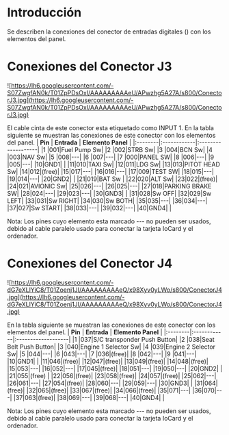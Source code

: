# Introducción #

Se describen la conexiones del conector de entradas digitales () con los elementos del panel.


# Conexiones del Conector J3 #
![https://lh6.googleusercontent.com/-S07ZwgfAN0k/T01ZpPDsOxI/AAAAAAAAAeU/APwzhg5A27A/s800/ConectorJ3.jpg](https://lh6.googleusercontent.com/-S07ZwgfAN0k/T01ZpPDsOxI/AAAAAAAAAeU/APwzhg5A27A/s800/ConectorJ3.jpg)

El cable cinta de este conector esta etiquetado como INPUT 1.
En la tabla siguiente se muestran las conexiones de este conector con los elementos del panel.
| **Pin** | **Entrada** | **Elemento Panel** |
|:--------|:------------|:-------------------|
|1 |001|Fuel Pump Sw|
|2 |002|STRB Sw|
|3 |004|BCN Sw|
|4 |003|NAV Sw|
|5 |008|---|
|6 |007|---|
|7 |000|PANEL SW|
|8 |006|---|
|9 |005|---|
|10|GND1|  |
|11|010|TAXI Sw|
|12|011|LDG Sw|
|13|013|PITOT HEAD Sw|
|14|012|(free)|
|15|017|---|
|16|016|---|
|17|009|TEST SW|
|18|015|---|
|19|014|---|
|20|GND2|  |
|21|019|BAT Sw |
|22|020|ALT Sw|
|23|022|(free)|
|24|021|AVIONIC Sw|
|25|026|---|
|26|025|---|
|27|018|PARKING BRAKE SW|
|28|024|---|
|29|023|---|
|30|GND3|  |
|31|028|Sw OFF|
|32|029|Sw LEFT|
|33|031|Sw RIGHT|
|34|030|Sw BOTH|
|35|035|---|
|36|034|---|
|37|027|Sw START|
|38|033|---|
|39|032|---|
|40|GND4|  |

Nota: Los pines cuyo elemento esta marcado --- no pueden ser usados, debido al cable paralelo usado para conectar la tarjeta IoCard y el ordenador.

# Conexiones del Conector J4 #
![https://lh6.googleusercontent.com/-dG7eXLlYiC8/T01Zoenj1JI/AAAAAAAAAeQ/x98Xyv0yLWo/s800/ConectorJ4.jpg](https://lh6.googleusercontent.com/-dG7eXLlYiC8/T01Zoenj1JI/AAAAAAAAAeQ/x98Xyv0yLWo/s800/ConectorJ4.jpg)


En la tabla siguiente se muestran las conexiones de este conector con los elementos del panel.
| **Pin** | **Entrada** | **Elemento Panel** |
|:--------|:------------|:-------------------|
|1 |037|S/C transponder Push Button|
|2 |038|Seat Belt Push Button|
|3 |040|Engine 1 Selector Sw|
|4 |039|Engine 2 Selector Sw|
|5 |044|---|
|6 |043|---|
|7 |036|(free)|
|8 |042|---|
|9 |041|---|
|10|GND1|  |
|11|046|(free)|
|12|047|(free)|
|13|049|(free)|
|14|048|(free)|
|15|053|---|
|16|052|---|
|17|045|(free)|
|18|051|---|
|19|050|---|
|20|GND2|  |
|21|055|(free) |
|22|056|(free)|
|23|058|(free)|
|24|057|(free)|
|25|062|---|
|26|061|---|
|27|054|(free)|
|28|060|---|
|29|059|---|
|30|GND3|  |
|31|064|(free)|
|32|065|(free)|
|33|067|(free)|
|34|066|(free)|
|35|071|---|
|36|070|---|
|37|063|(free)|
|38|069|---|
|39|068|---|
|40|GND4|  |

Nota: Los pines cuyo elemento esta marcado --- no pueden ser usados, debido al cable paralelo usado para conectar la tarjeta IoCard y el ordenador.
